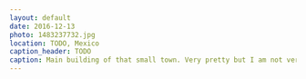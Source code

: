 ```yaml
---
layout: default
date: 2016-12-13
photo: 1483237732.jpg
location: TODO, Mexico
caption_header: TODO
caption: Main building of that small town. Very pretty but I am not very sure what it actually was... Nonetheless, those vivid colors are awesome! Why don't we do that in Europe?
---
```


